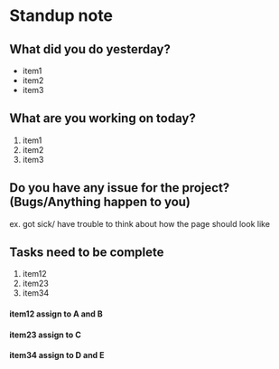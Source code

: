 # Standup note

## What did you do yesterday?
 - item1
 - item2
 - item3

## What are you working on today?
1. item1
2. item2
3. item3

## Do you have any issue for the project? (Bugs/Anything happen to you)
ex. got sick/ have trouble to think about how the page should look like

## Tasks need to be complete
1. item12
2. item23
3. item34

#### item12 assign to A and B
#### item23 assign to C
#### item34 assign to D and E
